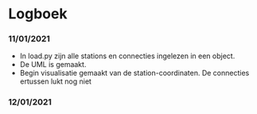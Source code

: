 #  Logboek

### 11/01/2021
- In load.py zijn alle stations en connecties ingelezen in een object.
- De UML is gemaakt.
- Begin visualisatie gemaakt van de station-coordinaten. De connecties ertussen lukt nog niet

### 12/01/2021
